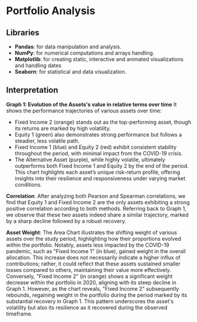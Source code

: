 # Portfolio Analysis

## Libraries
- **Pandas**: for data manipulation and analysis.
- **NumPy**: for numerical computations and arrays handling.
- **Matplotlib**: for creating static, interactive and animated visualizations and handling dates
- **Seaborn**: for statistical and data visualization.

## Interpretation
**Graph 1: Evolution of the Assets's value in relative terms over time**
It shows the performance trajectories of various assets over time:
- Fixed Income 2 (orange) stands out as the top-performing asset, though its returns are marked by high volatility.
- Equity 1 (green) also demonstrates strong performance but follows a steadier, less volatile path.
- Fixed Income 1 (blue) and Equity 2 (red) exhibit consistent stability throughout the period, with minimal impact from the COVID-19 crisis.
- The Alternative Asset (purple), while highly volatile, ultimately outperforms both Fixed Income 1 and Equity 2 by the end of the period.
This chart highlights each asset’s unique risk-return profile, offering insights into their resilience and responsiveness under varying market conditions.

**Correlation**: After analyzing both Pearson and Spearman correlations, we find that Equity 1 and Fixed Income 2 are the only assets exhibiting a strong positive correlation according to both methods. Referring back to Graph 1, we observe that these two assets indeed share a similar trajectory, marked by a sharp decline followed by a robust recovery.

**Asset Weight**: The Area Chart illustrates the shifting weight of various assets over the study period, highlighting how their proportions evolved within the portfolio. Notably, assets less impacted by the COVID-19 pandemic, such as "Fixed Income 1" (in blue), gained weight in the overall allocation. This increase does not necessarily indicate a higher influx of contributions; rather, it could reflect that these assets sustained smaller losses compared to others, maintaining their value more effectively.
Conversely, "Fixed Income 2" (in orange) shows a significant weight decrease within the portfolio in 2020, aligning with its steep decline in Graph 1. However, as the chart reveals, "Fixed Income 2" subsequently rebounds, regaining weight in the portfolio during the period marked by its substantial recovery in Graph 1. This pattern underscores the asset's volatility but also its resilience as it recovered during the observed timeframe.

